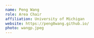 ```yaml
---
name: Peng Wang
role: Area Chair
affiliation: University of Michigan
website: https://peng8wang.github.io/
photo: wangp.jpeg
---
```

